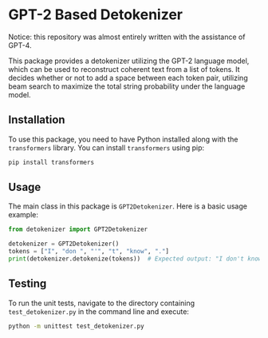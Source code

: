 # GPT-2 Based Detokenizer

Notice: this repository was almost entirely written with the assistance of GPT-4.

This package provides a detokenizer utilizing the GPT-2 language model, which can be used to reconstruct coherent text from a list of tokens. It decides whether or not to add a space between each token pair, utilizing beam search to maximize the total string probability under the language model.

## Installation
To use this package, you need to have Python installed along with the `transformers` library. You can install `transformers` using pip:

```sh
pip install transformers
```

## Usage
The main class in this package is `GPT2Detokenizer`. Here is a basic usage example:

```python
from detokenizer import GPT2Detokenizer

detokenizer = GPT2Detokenizer()
tokens = ["I", "don ", "'", "t", "know", "."]
print(detokenizer.detokenize(tokens))  # Expected output: "I don't know."
```

## Testing
To run the unit tests, navigate to the directory containing `test_detokenizer.py` in the command line and execute:

```sh
python -m unittest test_detokenizer.py
```

